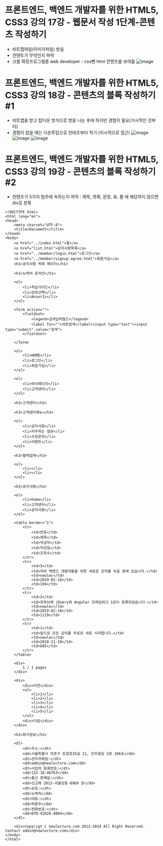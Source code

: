 # 프론트엔드, 백엔드 개발자를 위한 HTML5, CSS3 강의 17강 - 웹문서 작성 1단계-콘텐츠 작성하기
* 비트맵파일(이미지파일) 받음
* 컨텐트가 무엇인지 파악
* 크롬 확장프로그램중 web developer - css뺀 html 컨텐츠를 보여줌
![image](https://user-images.githubusercontent.com/40667871/234303524-7cc0e031-c11c-442e-bc3b-e0a88d3c3bce.png)

# 프론트엔드, 백엔드 개발자를 위한 HTML5, CSS3 강의 18강 - 콘텐츠의 블록 작성하기 #1
* 비트맵을 받고 탑다운 방식으로 방을 나눈 후에 하지만 경험이 필요(거시적인 것부터)
* 경험이 없을 때는 다운투탑으로 컨테츠부터 적기 (미시적으로 접근)
![image](https://user-images.githubusercontent.com/40667871/234307521-381b9259-3038-46c3-8aa7-c3f2df8c0439.png)
![image](https://user-images.githubusercontent.com/40667871/234308915-033a8ea8-342d-49ba-9421-b0e30b1c4558.png)
![image](https://user-images.githubusercontent.com/40667871/234309340-14060d9e-6f6a-4d78-9d2e-a3199365353d.png)

# 프론트엔드, 백엔드 개발자를 위한 HTML5, CSS3 강의 19강 - 콘텐츠의 블록 작성하기 #2
* 컨텐츠가 5가지 범주에 속하는지 파악 : 제목, 목록, 문장, 표, 폼  에 해당하지 않으면 div로 분류
```
<!DOCTYPE html>
<html lang="en">
<head>
    <meta charset="UTF-8">
    <title>Document</title>
</head>
<body>
    <a href="../index.html">홈</a>
    <a href="list.html">공지사항목록</a>
    <a href="../member/login.html">로그인</a>
    <a href="../member/signup-agree.html">회원가입</a>
    <h1>공지사항 목록 페이지</h1>

    <h1>뉴렉처 온라인</h1>

    <ul>
        <li>학습가이드</li>
        <li>강좌선택</li>
        <li>AnserIs</li>
    </ul>

    <form action="">
        <fieldset>
            <legend>검색입력필드</legend>
            <label for="">과정검색</label><input type="text"><input type="submit" value="검색">
        </fieldset>
        
    </form>

    <ul>
        <li>HOME</li>
        <li>로그인</li>
        <li>회원가입</li>
    </ul>

    <ul>
        <li>마이페이지</li>
        <li>고객센터</li>
    </ul>

    <h2>고객센터</h2>

    <h3>고객센터메뉴</h3>

    <ul>
        <li>공지사항</li>
        <li>자주하는 질문</li>
        <li>수강문의</li>
        <li>이벤트</li>
    </ul>

    <h3>협력업체</h3>

    <ul>
        <li></li>
        <li></li>
    </ul>

    <h2>공지사항</h2>

    <ol>
        <li>home</li>
        <li>고객센터</li>
        <li>공지사항</li>
    </ol>

    <table border="1">
        <tr>
            <td>번호</td>
            <td>제목</td>
            <td>작성자</td>
            <td>작성일</td>
            <td>조회수</td>
        </tr>
        <tr>
            <td>3</td>
            <td>자바 백엔드 개발자들을 위한 새로운 강의를 녹음 중에 있습니다.</td>
            <td>newlec</td>
            <td>2019-02-18</td>
            <td>169</td>
        </tr>
        <tr>
            <td>2</td>
            <td>유투브에 jQuery와 Angular 프레임워크 1강이 등록되었습니다.</td>
            <td>newlec</td>
            <td>2019-02-18</td>
            <td>1119</td>
        </tr>
        <tr>
            <td>1</td>
            <td>앞으로 모든 강의를 무료로 새로 시작합니다.</td>
            <td>newlec</td>
            <td>2018-11-18</td>
            <td>685</td>
        </tr>
    </table>

    <div>
        1 / 1 pages
    </div>

    <div>
        <div>이전</div>
        <ul>
            <li>1</li>
            <li>2</li>
            <li>3</li>
            <li>4</li>
            <li>5</li>
        </ul>
        <div>다음</div>
    </div>

    <h2>회사정보</h2>

    <dl>
        <dt>주소:</dt>
        <dd>서울특별시 마포구 토정로35길 11, 인우빌딩 5층 266호</dd>
        <dt>관리자메일:</dt>
        <dd>admin@newlecture.com</dd>
        <dt>사업자 등록번호:</dt>
        <dd>132-18-46763</dd>
        <dt>통신 판매업:</dt>
        <dd>신고제 2013-서울강동-0969 호</dd>
        <dt>상호:</dt>
        <dd>뉴렉처</dd>
        <dt>대표:</dt>
        <dd>박용우</dd>
        <dt>전화번호:</dt>
        <dd>070-42026-4084</dd>
    </dl>

    <div>Copyrigt c newlecture.com 2012-2014 All Right Reserved. Contact admin@newlecture.com</div>
</body>
</html>
```
